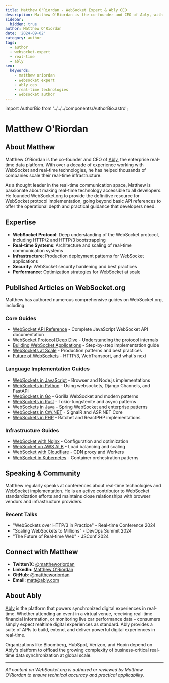 ```yaml
---
title: Matthew O'Riordan - WebSocket Expert & Ably CEO
description: Matthew O'Riordan is the co-founder and CEO of Ably, with over a decade of experience in WebSocket and real-time technologies. Author of comprehensive WebSocket guides and implementation patterns.
sidebar:
  hidden: true
author: Matthew O'Riordan
date: '2024-09-02'
category: author
tags:
  - author
  - websocket-expert
  - real-time
  - ably
seo:
  keywords:
    - matthew oriordan
    - websocket expert
    - ably ceo
    - real-time technologies
    - websocket author
---
```


import AuthorBio from '../../../components/AuthorBio.astro';

# Matthew O'Riordan

<AuthorBio showFull={true} />

## About Matthew

Matthew O'Riordan is the co-founder and CEO of [Ably](https://ably.com), the enterprise real-time data platform. With over a decade of experience working with WebSocket and real-time technologies, he has helped thousands of companies scale their real-time infrastructure.

As a thought leader in the real-time communication space, Matthew is passionate about making real-time technology accessible to all developers. He founded WebSocket.org to provide the definitive resource for WebSocket protocol implementation, going beyond basic API references to offer the operational depth and practical guidance that developers need.

## Expertise

- **WebSocket Protocol**: Deep understanding of the WebSocket protocol, including HTTP/2 and HTTP/3 bootstrapping
- **Real-time Systems**: Architecture and scaling of real-time communication systems
- **Infrastructure**: Production deployment patterns for WebSocket applications
- **Security**: WebSocket security hardening and best practices
- **Performance**: Optimization strategies for WebSocket at scale

## Published Articles on WebSocket.org

Matthew has authored numerous comprehensive guides on WebSocket.org, including:

### Core Guides
- [WebSocket API Reference](/reference/websocket-api) - Complete JavaScript WebSocket API documentation
- [WebSocket Protocol Deep Dive](/guides/websocket-protocol) - Understanding the protocol internals
- [Building WebSocket Applications](/guides/building-a-websocket-app) - Step-by-step implementation guide
- [WebSockets at Scale](/guides/websockets-at-scale) - Production patterns and best practices
- [Future of WebSockets](/guides/future-of-websockets) - HTTP/3, WebTransport, and what's next

### Language Implementation Guides
- [WebSockets in JavaScript](/guides/languages/javascript) - Browser and Node.js implementations
- [WebSockets in Python](/guides/languages/python) - Using websockets, Django Channels, and FastAPI
- [WebSockets in Go](/guides/languages/go) - Gorilla WebSocket and modern patterns
- [WebSockets in Rust](/guides/languages/rust) - Tokio-tungstenite and async patterns
- [WebSockets in Java](/guides/languages/java) - Spring WebSocket and enterprise patterns
- [WebSockets in C#/.NET](/guides/languages/csharp) - SignalR and ASP.NET Core
- [WebSockets in PHP](/guides/languages/php) - Ratchet and ReactPHP implementations

### Infrastructure Guides
- [WebSocket with Nginx](/guides/infrastructure/nginx) - Configuration and optimization
- [WebSocket on AWS ALB](/guides/infrastructure/aws/alb) - Load balancing and scaling
- [WebSocket with Cloudflare](/guides/infrastructure/cloudflare) - CDN proxy and Workers
- [WebSocket in Kubernetes](/guides/infrastructure/kubernetes) - Container orchestration patterns

## Speaking & Community

Matthew regularly speaks at conferences about real-time technologies and WebSocket implementation. He is an active contributor to WebSocket standardization efforts and maintains close relationships with browser vendors and infrastructure providers.

### Recent Talks
- "WebSockets over HTTP/3 in Practice" - Real-time Conference 2024
- "Scaling WebSockets to Millions" - DevOps Summit 2024
- "The Future of Real-time Web" - JSConf 2024

## Connect with Matthew

- **Twitter/X**: [@mattheworiordan](https://twitter.com/mattheworiordan)
- **LinkedIn**: [Matthew O'Riordan](https://linkedin.com/in/mattoriordan)
- **GitHub**: [@mattheworiordan](https://github.com/mattheworiordan)
- **Email**: matt@ably.com

## About Ably

[Ably](https://ably.com) is the platform that powers synchronized digital experiences in real-time. Whether attending an event in a virtual venue, receiving real-time financial information, or monitoring live car performance data – consumers simply expect realtime digital experiences as standard. Ably provides a suite of APIs to build, extend, and deliver powerful digital experiences in real-time.

Organizations like Bloomberg, HubSpot, Verizon, and Hopin depend on Ably's platform to offload the growing complexity of business-critical real-time data synchronization at global scale.

---

*All content on WebSocket.org is authored or reviewed by Matthew O'Riordan to ensure technical accuracy and practical applicability.*